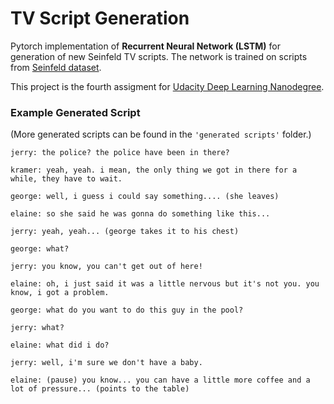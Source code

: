 # TV Script Generation
Pytorch implementation of **Recurrent Neural Network (LSTM)** for generation of new Seinfeld TV scripts. The network is trained on scripts from [Seinfeld dataset](https://www.kaggle.com/thec03u5/seinfeld-chronicles#scripts.csv).

This project is the fourth assigment for [Udacity Deep Learning Nanodegree](https://eu.udacity.com/course/deep-learning-nanodegree--nd101).

### Example Generated Script
(More generated scripts can be found in the `'generated scripts'` folder.)
```
jerry: the police? the police have been in there?

kramer: yeah, yeah. i mean, the only thing we got in there for a while, they have to wait.

george: well, i guess i could say something.... (she leaves)

elaine: so she said he was gonna do something like this...

jerry: yeah, yeah... (george takes it to his chest)

george: what?

jerry: you know, you can't get out of here!

elaine: oh, i just said it was a little nervous but it's not you. you know, i got a problem.

george: what do you want to do this guy in the pool?

jerry: what?

elaine: what did i do?

jerry: well, i'm sure we don't have a baby.

elaine: (pause) you know... you can have a little more coffee and a lot of pressure... (points to the table)
```
